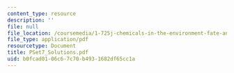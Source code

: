 ```yaml
---
content_type: resource
description: ''
file: null
file_location: /coursemedia/1-725j-chemicals-in-the-environment-fate-and-transport-fall-2004/b0fcad0106c67c70b4931682df65cc1a_PSet7_Solutions.pdf
file_type: application/pdf
resourcetype: Document
title: PSet7_Solutions.pdf
uid: b0fcad01-06c6-7c70-b493-1682df65cc1a
---
```

